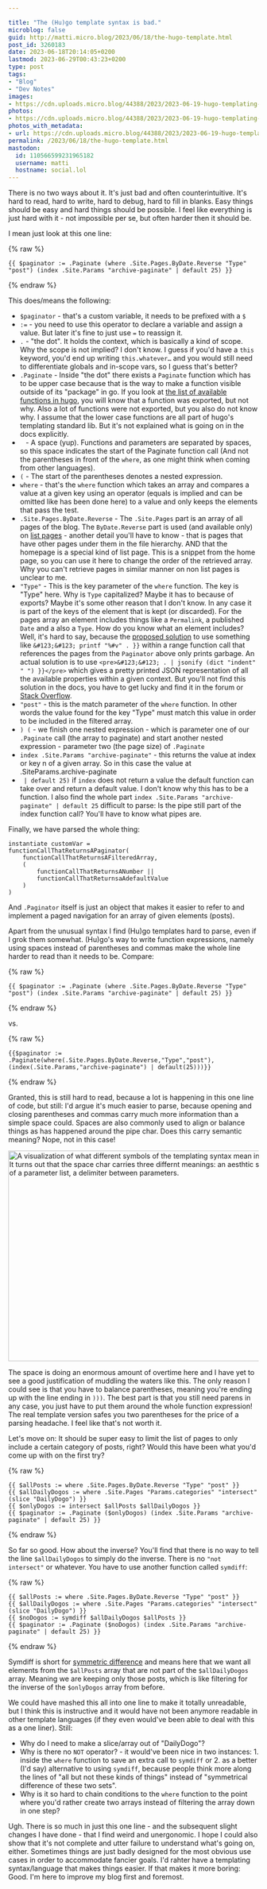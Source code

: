 ```yaml
---

title: "The (Hu)go template syntax is bad."
microblog: false
guid: http://matti.micro.blog/2023/06/18/the-hugo-template.html
post_id: 3260183
date: 2023-06-18T20:14:05+0200
lastmod: 2023-06-29T00:43:23+0200
type: post
tags:
- "Blog"
- "Dev Notes"
images:
- https://cdn.uploads.micro.blog/44388/2023/2023-06-19-hugo-templating-sucks-2.jpeg
photos:
- https://cdn.uploads.micro.blog/44388/2023/2023-06-19-hugo-templating-sucks-2.jpeg
photos_with_metadata:
- url: https://cdn.uploads.micro.blog/44388/2023/2023-06-19-hugo-templating-sucks-2.jpeg
permalink: /2023/06/18/the-hugo-template.html
mastodon:
  id: 110566599231965182
  username: matti
  hostname: social.lol
---
```

There is no two ways about it. It's just bad and often counterintuitive. It's hard to read, hard to write, hard to debug, hard to fill in blanks. Easy things should be easy and hard things should be possible. I feel like everything is just hard with it - not impossible per se, but often harder then it should be.

I mean just look at this one line:

{% raw %}
```go-html-template
{{ $paginator := .Paginate (where .Site.Pages.ByDate.Reverse "Type" "post") (index .Site.Params "archive-paginate" | default 25) }}
```
{% endraw %}

This does/means the following:

- `$paginator` - that's a custom variable, it needs to be prefixed with a `$`
- `:=` - you need to use this operator to declare a variable and assign a value. But later it's fine to just use `=` to reassign it.
- `.`  - "the dot". It holds the context, which is basically a kind of scope. Why the scope is not implied? I don't know. I guess if you'd have a `this` keyword, you'd end up writing `this.whatever…` and you would still need to differentiate globals and in-scope vars, so I guess that's better?
- `.Paginate` - Inside "the dot" there exists a `Paginate` function which has to be upper case because that is the way to make a function visible outside of its "package" in go. If you look at [the list of available functions in hugo](https://gohugo.io/functions/), you will know that a function was exported, but not why. Also a lot of functions were not exported, but you also do not know why. I assume that the lower case functions are all part of hugo's templating standard lib. But it's not explained what is going on in the docs explicitly.
- ` ` - A space (yup). Functions and parameters are separated by spaces, so this space indicates the start of the Paginate function call (And not the parentheses in front of the `where`, as one might think when coming from other languages).
- `(` - The start of the parentheses denotes a nested expression.
- `where` - that's the `where` function which takes an array and compares a value at a given key using an operator (equals is implied and can be omitted like has been done here) to a value and only keeps the elements that pass the test.
- `.Site.Pages.ByDate.Reverse` - The `.Site.Pages` part is an array of all pages of the blog. The `ByDate.Reverse` part is used (and available only) on [list pages](https://gohugo.io/templates/lists/#what-is-a-list-page-template) - another detail you'll have to know - that is pages that have other pages under them in the file hierarchy. AND that the homepage is a special kind of list page. This is a snippet from the home page, so you can use it here to change the order of the retrieved array. Why you can't retrieve pages in similar manner on non list pages is unclear to me.
- `"Type"` - This is the key parameter of the `where` function. The key is "Type" here. Why is `Type` capitalized? Maybe it has to because of exports? Maybe it's some other reason that I don't know. In any case it is part of the keys of the element that is kept (or discarded). For the pages array an element includes things like a `Permalink`, a published `Date` and a also a `Type`. How do you know what an element includes? Well, it's hard to say, because the [proposed solution](https://gohugo.io/templates/template-debugging/#what-variables-are-available-in-this-context) to use something like `&#123;&#123; printf "%#v" . }}` within a range function call that references the pages from the `Paginator` above only prints garbage. An actual solution is to use `<pre>&#123;&#123; . | jsonify (dict "indent" " ") }}</pre>` which gives a pretty printed JSON representation of all the available properties within a given context. But you'll not find this solution in the docs, you have to get lucky and find it in the forum or [Stack Overflow](https://stackoverflow.com/questions/64163573/how-to-inspect-variables-in-the-current-scope-in-hugo).
- `"post"` - this is the match parameter of the `where` function. In other words the value found for the key "Type" must match this value in order to be included in the filtered array.
- `) (` - we finish one nested expression - which is parameter one of our `.Paginate` call (the array to paginate) and start another nested expression - parameter two (the page size) of `.Paginate`
- `index .Site.Params "archive-paginate"` - this returns the value at index or key n of a given array. So in this case the value at .SiteParams.archive-paginate
- ` | default 25)` if `index` does not return a value the default function can take over and return a default value. I don't know why this has to be a function. I also find the whole part `index .Site.Params "archive-paginate" | default 25` difficult to parse: Is the pipe still part of the index function call? You'll have to know what pipes are.

Finally, we have parsed the whole thing:

```
instantiate customVar =
functionCallThatReturnsAPaginator(
    functionCallThatReturnsAFilteredArray,
    (
        functionCallThatReturnsANumber ||
        functionCallThatReturnsaAdefaultValue
    )
)
```

And `.Paginator` itself is just an object that makes it easier to refer to and implement a paged navigation for an array of given elements (posts).

Apart from the unusual syntax I find (Hu)go templates hard to parse, even if I grok them somewhat. (Hu)go's way to write function expressions, namely using spaces instead of parentheses and commas make the whole line harder to read than it needs to be. Compare:

{% raw %}
```go-html-template
{{ $paginator := .Paginate (where .Site.Pages.ByDate.Reverse "Type" "post") (index .Site.Params "archive-paginate" | default 25) }}
```
{% endraw %}

vs.

{% raw %}
```
{{$paginator := .Paginate(where(.Site.Pages.ByDate.Reverse,"Type","post"),(index(.Site.Params,"archive-paginate") | default(25)))}}
```
{% endraw %}


Granted, this is still hard to read, because a lot is happening in this one line of code, but still: I'd argue it's much easier to parse, because opening and closing parentheses and commas carry much more information than a simple space could. Spaces are also commonly used to align or balance things as has happened around the pipe char. Does this carry semantic meaning? Nope, not in this case!


<img src="uploads/2023/2023-06-19-hugo-templating-sucks-2.jpeg" alt="A visualization of what different symbols of the templating syntax mean in our example. It turns out that the space char carries three differnt meanings: an aesthtic space, a start of a parameter list, a delimiter between parameters." title="2023-06-19-hugo-templating-sucks-2.jpeg" border="0" width="600" height="424" />

The space is doing an enormous amount of overtime here and I have yet to see a good justification of muddling the waters like this. The only reason I could see is that you have to balance parentheses, meaning you're ending up with the line ending in `)))`. The best part is that you still need parens in any case, you just have to put them around the whole function expression! The real template version safes you two parentheses for the price of a parsing headache. I feel like that's not worth it.

Let's move on: It should be super easy to limit the list of pages to only include a certain category of posts, right? Would this have been what you'd come up with on the first try?

{% raw %}
```go-html-template
{{ $allPosts := where .Site.Pages.ByDate.Reverse "Type" "post" }}
{{ $allDailyDogos := where .Site.Pages "Params.categories" "intersect" (slice "DailyDogo") }}
{{ $onlyDogos := intersect $allPosts $allDailyDogos }}
{{ $paginator := .Paginate ($onlyDogos) (index .Site.Params "archive-paginate" | default 25) }}
```
{% endraw %}

So far so good. How about the inverse? You'll find that there is no way to tell the line `$allDailyDogos` to simply do the inverse. There is no `"not intersect"` or whatever. You have to use another function called `symdiff`:

{% raw %}
```go-html-template
{{ $allPosts := where .Site.Pages.ByDate.Reverse "Type" "post" }}
{{ $allDailyDogos := where .Site.Pages "Params.categories" "intersect" (slice "DailyDogo") }}
{{ $noDogos := symdiff $allDailyDogos $allPosts }}
{{ $paginator := .Paginate ($noDogos) (index .Site.Params "archive-paginate" | default 25) }}
```
{% endraw %}


Symdiff is short for [symmetric difference](https://en.wikipedia.org/wiki/Symmetric_difference) and means here that we want all elements from the `$allPosts` array that are not part of the `$allDailyDogos` array. Meaning we are keeping only those posts, which is like filtering for the inverse of the `$onlyDogos` array from before.

We could have mashed this all into one line to make it totally unreadable, but I think this is instructive and it would have not been anymore readable in other template languages (if they even would've been able to deal with this as a one liner). Still:

- Why do I need to make a slice/array out of "DailyDogo"?
- Why is there no `NOT` operator? - it would've been nice in two instances: 1. inside the `where` function to save an extra call to `symdiff` or 2. as a better (I'd say) alternative to using `symdiff`, because people think more along the lines of "all but not these kinds of things" instead of "symmetrical difference of these two sets".
- Why is it so hard to chain conditions to the `where` function to the point where you'd rather create two arrays instead of filtering the array down in one step?

Ugh. There is so much in just this one line - and the subsequent slight changes I have done - that I find weird and unergonomic. I hope I could also show that it's not complete and utter failure to understand what's going on, either. Sometimes things are just badly designed for the most obvious use cases in order to accommodate fancier goals. I'd rahter have a templating syntax/language that makes things easier. If that makes it more boring: Good. I'm here to improve my blog first and foremost.

